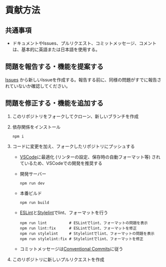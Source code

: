 # 貢献方法

## 共通事項

- ドキュメントやIssues、プルリクエスト、コミットメッセージ、コメントは、基本的に英語または日本語を使用する。

## 問題を報告する・機能を提案する

[Issues](https://github.com/Level222/zen-study-plus/issues) から新しいIssueを作成する。報告する前に、同様の問題がすでに報告されていないか確認してください。

## 問題を修正する・機能を追加する

1. このリポジトリをフォークしてクローン、新しいブランチを作成

2. 依存関係をインストール

    ```shell
    npm i
    ```

3. コードに変更を加え、フォークしたリポジトリにプッシュする

    - [VSCode](https://code.visualstudio.com)に最適化 (リンターの設定、保存時の自動フォーマット等) されているため、VSCodeでの開発を推奨する

    - 開発サーバー

      ```shell
      npm run dev
      ```

    - 本番ビルド

      ```shell
      npm run build
      ```

    - [ESLint](https://eslint.org)と[Stylelint](https://stylelint.io)でlint、フォーマットを行う

      ```shell
      npm run lint          # ESLintでlint、フォーマットの問題を表示
      npm run lint:fix      # ESLintでlint、フォーマットを修正
      npm run stylelint     # Stylelintでlint、フォーマットの問題を表示
      npm run stylelint:fix # Stylelintでlint、フォーマットを修正
      ```

    - コミットメッセージは[Conventional Commits](https://www.conventionalcommits.org/ja/v1.0.0/)に従う

4. このリポジトリに新しいプルリクエストを作成
